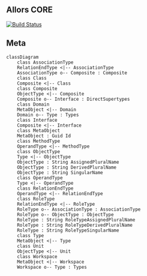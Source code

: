 ## Allors CORE

[![Build Status](https://dev.azure.com/allors/Core/_apis/build/status%2Fallors.core?branchName=main)](https://dev.azure.com/allors/Core/_build/latest?definitionId=16&branchName=main)

## Meta
```mermaid
classDiagram
    class AssociationType
    RelationEndType <|-- AssociationType
    AssociationType o-- Composite : Composite
    class Class
    Composite <|-- Class
    class Composite
    ObjectType <|-- Composite
    Composite o-- Interface : DirectSupertypes
    class Domain
    MetaObject <|-- Domain
    Domain o-- Type : Types
    class Interface
    Composite <|-- Interface
    class MetaObject
    MetaObject : Guid Id
    class MethodType
    OperandType <|-- MethodType
    class ObjectType
    Type <|-- ObjectType
    ObjectType : String AssignedPluralName
    ObjectType : String DerivedPluralName
    ObjectType : String SingularName
    class OperandType
    Type <|-- OperandType
    class RelationEndType
    OperandType <|-- RelationEndType
    class RoleType
    RelationEndType <|-- RoleType
    RoleType o-- AssociationType : AssociationType
    RoleType o-- ObjectType : ObjectType
    RoleType : String RoleTypeAssignedPluralName
    RoleType : String RoleTypeDerivedPluralName
    RoleType : String RoleTypeSingularName
    class Type
    MetaObject <|-- Type
    class Unit
    ObjectType <|-- Unit
    class Workspace
    MetaObject <|-- Workspace
    Workspace o-- Type : Types

```
